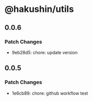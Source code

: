 # @hakushin/utils

## 0.0.6

### Patch Changes

- 9eb28d5: chore: update version

## 0.0.5

### Patch Changes

- 1e6cb89: chore: github workflow test
